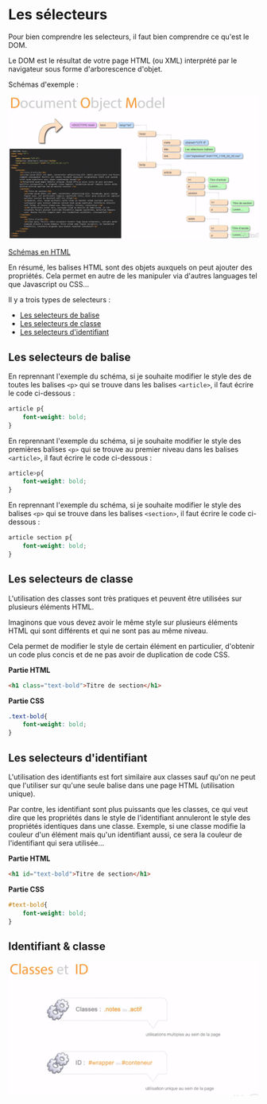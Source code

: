 # Les sélecteurs

Pour bien comprendre les selecteurs, il faut bien comprendre ce qu'est le DOM.

Le DOM est le résultat de votre page HTML (ou XML) interprété par le navigateur sous forme d'arborescence d'objet.

Schémas d'exemple :

![DOM](img/DOM-1.png)

[Schémas en HTML](chapitre-4.html)

En résumé, les balises HTML sont des objets auxquels on peut ajouter des propriétés. Cela permet en autre de les manipuler via d'autres languages tel que Javascript ou CSS...



Il y a trois types de selecteurs :

- [Les selecteurs de balise](#les-selecteurs-de-balise)
- [Les selecteurs de classe](#les-selecteurs-de-classe)
- [Les selecteurs d'identifiant](#les-selecteurs-didentifiant)

## Les selecteurs de balise

En reprennant l'exemple du schéma, si je souhaite modifier le style des de toutes les balises ``<p>`` qui se trouve dans les balises ``<article>``, il faut écrire le code ci-dessous :

````css
article p{
    font-weight: bold;
}
````

En reprennant l'exemple du schéma, si je souhaite modifier le style des premières balises ``<p>`` qui se trouve au premier niveau dans les balises ``<article>``, il faut écrire le code ci-dessous :

````css
article>p{
    font-weight: bold;
}
````

En reprennant l'exemple du schéma, si je souhaite modifier le style des balises ``<p>`` qui se trouve dans les balises ``<section>``, il faut écrire le code ci-dessous :

````css
article section p{
    font-weight: bold;
}
````


## Les selecteurs de classe

L'utilisation des classes sont très pratiques et peuvent être utilisées sur plusieurs éléments HTML.

Imaginons que vous devez avoir le même style sur plusieurs éléments HTML qui sont différents et qui ne sont pas au même niveau.

Cela permet de modifier le style de certain élément en particulier, d'obtenir un code plus concis et de ne pas avoir de duplication de code CSS.

**Partie HTML**

```html
<h1 class="text-bold">Titre de section</h1>
```

**Partie CSS**

```css
.text-bold{
    font-weight: bold;
}
```


## Les selecteurs d'identifiant

L'utilisation des identifiants est fort similaire aux classes sauf qu'on ne peut que l'utiliser sur qu'une seule balise dans une page HTML (utilisation unique).

Par contre, les identifiant sont plus puissants que les classes, ce qui veut dire que les propriétés dans le style de l'identifiant annuleront le style des propriétés identiques dans une classe.
Exemple, si une classe modifie la couleur d'un élément mais qu'un identifiant aussi, ce sera la couleur de l'identifiant qui sera utilisée...

**Partie HTML**

```html
<h1 id="text-bold">Titre de section</h1>
```

**Partie CSS**

```css
#text-bold{
    font-weight: bold;
}
```

## Identifiant & classe


![classe & id](img/classe-id.png)

